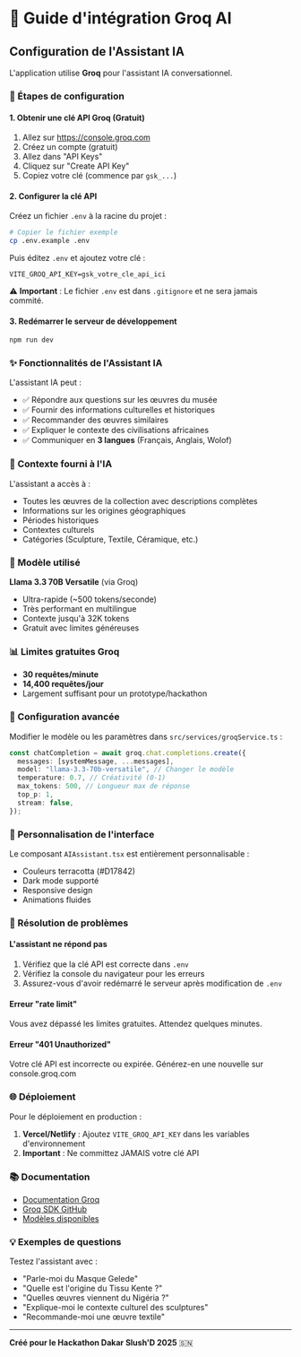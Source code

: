 # 🤖 Guide d'intégration Groq AI

## Configuration de l'Assistant IA

L'application utilise **Groq** pour l'assistant IA conversationnel.

### 📝 Étapes de configuration

#### 1. Obtenir une clé API Groq (Gratuit)

1. Allez sur https://console.groq.com
2. Créez un compte (gratuit)
3. Allez dans "API Keys"
4. Cliquez sur "Create API Key"
5. Copiez votre clé (commence par `gsk_...`)

#### 2. Configurer la clé API

Créez un fichier `.env` à la racine du projet :

```bash
# Copier le fichier exemple
cp .env.example .env
```

Puis éditez `.env` et ajoutez votre clé :

```env
VITE_GROQ_API_KEY=gsk_votre_cle_api_ici
```

⚠️ **Important** : Le fichier `.env` est dans `.gitignore` et ne sera jamais commité.

#### 3. Redémarrer le serveur de développement

```bash
npm run dev
```

### ✨ Fonctionnalités de l'Assistant IA

L'assistant IA peut :

- ✅ Répondre aux questions sur les œuvres du musée
- ✅ Fournir des informations culturelles et historiques
- ✅ Recommander des œuvres similaires
- ✅ Expliquer le contexte des civilisations africaines
- ✅ Communiquer en **3 langues** (Français, Anglais, Wolof)

### 🎯 Contexte fourni à l'IA

L'assistant a accès à :

- Toutes les œuvres de la collection avec descriptions complètes
- Informations sur les origines géographiques
- Périodes historiques
- Contextes culturels
- Catégories (Sculpture, Textile, Céramique, etc.)

### 🚀 Modèle utilisé

**Llama 3.3 70B Versatile** (via Groq)
- Ultra-rapide (~500 tokens/seconde)
- Très performant en multilingue
- Contexte jusqu'à 32K tokens
- Gratuit avec limites généreuses

### 📊 Limites gratuites Groq

- **30 requêtes/minute**
- **14,400 requêtes/jour**
- Largement suffisant pour un prototype/hackathon

### 🔧 Configuration avancée

Modifier le modèle ou les paramètres dans `src/services/groqService.ts` :

```typescript
const chatCompletion = await groq.chat.completions.create({
  messages: [systemMessage, ...messages],
  model: "llama-3.3-70b-versatile", // Changer le modèle
  temperature: 0.7, // Créativité (0-1)
  max_tokens: 500, // Longueur max de réponse
  top_p: 1,
  stream: false,
});
```

### 🎨 Personnalisation de l'interface

Le composant `AIAssistant.tsx` est entièrement personnalisable :

- Couleurs terracotta (#D17842)
- Dark mode supporté
- Responsive design
- Animations fluides

### 🐛 Résolution de problèmes

#### L'assistant ne répond pas

1. Vérifiez que la clé API est correcte dans `.env`
2. Vérifiez la console du navigateur pour les erreurs
3. Assurez-vous d'avoir redémarré le serveur après modification de `.env`

#### Erreur "rate limit"

Vous avez dépassé les limites gratuites. Attendez quelques minutes.

#### Erreur "401 Unauthorized"

Votre clé API est incorrecte ou expirée. Générez-en une nouvelle sur console.groq.com

### 🌐 Déploiement

Pour le déploiement en production :

1. **Vercel/Netlify** : Ajoutez `VITE_GROQ_API_KEY` dans les variables d'environnement
2. **Important** : Ne committez JAMAIS votre clé API

### 📚 Documentation

- [Documentation Groq](https://console.groq.com/docs)
- [Groq SDK GitHub](https://github.com/groq/groq-typescript)
- [Modèles disponibles](https://console.groq.com/docs/models)

### 💡 Exemples de questions

Testez l'assistant avec :

- "Parle-moi du Masque Gelede"
- "Quelle est l'origine du Tissu Kente ?"
- "Quelles œuvres viennent du Nigéria ?"
- "Explique-moi le contexte culturel des sculptures"
- "Recommande-moi une œuvre textile"

---

**Créé pour le Hackathon Dakar Slush'D 2025** 🇸🇳
